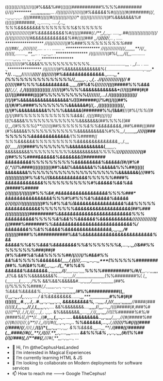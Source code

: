 ((((((((///((////(((#%&&&%##(((((((###########%%%%#########(/*/((/********,,,,,****,,,,,,*,,,***,...
/((((((////(////(((#%&&&&&%#((((((((#(#######((/*, ..,,.,,..,.,.. *((((####((((((#(((((((((//((///**
((((/((/////////((#%&&&&&&&%#(((((((#######,  .*.,*.......*,  ...../,..,, %%%&&&&&&&&%%%%%%%%&%%%%%%
((/(/(/////////((#%&&&&&&&&&%#((((((####(/.*******/**,,/*,,.,,.        .....,,.##((((((((((((((/(((/
((/(((////////((#&&&&&&&&&&&&%##(((((###* ,,*/*(**/////**/,.. ,            .....  ******************
//(((////////((#%###%%%%%%%%%%###((((##/.,.,/////(///*,.... .. . .       ....... .. ****************
//((////////(((/,,,,,,,,**/(/*,,*((((((,........,,**,,,..  .          ..*,,*..,,.. .****************
/(((///////((#%(*,,*,,,***/((*,,,........... .......,,.,.,    ... .,, ..      ,*..,.****************
((((//////(#%&&&&%%%%%%%%%%%%.............................,,, .  ,,/... . ....    .,****************
/((//////(#%&&&&&&&&&&&&&%(..............................,..,,,**.*   *//. ..,,,,/**//////*****/////
(((/////(#%&&&&&&&&&&&&&&.,.....,,*(%%%%%%%%%%%%%%%//**,,*,*,*,,,****. , .,*/*,. .*//(//////////((//
#(/////(##%%%%&&&&&&&&&&.,,,,,*((#%&%(///////((((#####%%%&&&((/******/,/,*/*, .**/,/((((((((((((((((
/////((#%%%%&&&&&&&&&&&&*///((((###(#(#(///(((######(((((#%%%%%%%%%%(///////,..././((((((((((((((((/
//(/(#%&&&&&&&&&&&&&&&&&%((((######(//%#((/(((##%((/(#/#%####%%%%%%%%&&&&&&#(//,. ,(((((((((((((((/,
((/(#%&&&&&&&&&&%%%%&&&&&&(#######%%/(&&#/**//(#%(/*%%((#((/(/(##%%%%%%%%%%%%%&&&(. /((((##(((/*/((/
(((%&&&&%%%%%%%%%%%%%&&&&&&&(##%%%%((##(/*,,*,*/(#%%%%(/**/////((##%%%%%%%&%%&&&&&&&&,*/##%###(((###
(#%&&&&&%%%%%%%%%%%%&&&&&&&&&&%#%%,,,/,*,*,,,,,*,******,,**////((###%%%%%%&&&&&&&&&&&&&**/(%%#####((
%%%&&&&&&%%%%%%%%%%&&&&&&&&&&&&&&*,,.,/.,,,***(//***,,,,,,**///(####%%%%%%%%&&&&&&&&&&&&(**,,,,,,,.,
&&&&&&&&&%%%%%%%%%%&&&&&&&&&&%%%%/**/*/*******/(////****//////((#((##%%%####&&&&&&%&&&&&&&((########
&&&&&&&&&%%%%%%%%%%&&&&&&&&&%&&&&&((#/*(#%#(/*,*///%####((((((((((((##%&&(%&&&&&&&%%&&&&&%%%##((((((
&&&&&&&&%%%%%%%%%%%%%%%%%%%%%&&&&&&&(***********/*//##%(((((((((((((#%%&%//(&&&&&&&&&&&&&%%%%%%####%
&&&&&&&&&&&&&%%%%%%%%%%%#%&&&&&%&&%&&(#####%#####(*/((((((/(/((((((#%%%&#,#&&&&&&&&&&&&&&&&&%%%%###*
&&&&&&&&&&&&&&&&%%%#%#%%%&%&&&&&%&&&&&(****//(/((///(((((((((((((#%%#%%&%(&&&&&&&&&&&&&&&&&%&&%%%%%*
&&&&&&&&&&&&%%%%%%%%&&&&&&&&&&&&&&&&&&&(##%###(((((((((((((((#########%&&&&&&&&&&&&&&&&&&&&&&&&&%%%*
&&&&&&&&&&%%%%%&%&&%%&&&&&&%&&&&&&&&&&&/////////////(((((####%#######%%&&&&&&&&&&&&&&&&&&&&&&&&&&&%/
&&&&&&&&%%&%%&&&&%&&&&&&&&&&&&&&&&,.,,.,,,/#((((((((####%%###########%&&%&&&&&&&&&&&&&&&&&&&&&&&&%&&
&&&&&%%&%%&&&%&&&&&&&&%%&%%%%%%%&,....,.,,*/*/&##%%%%%%%%%###(##(#(#%%&##%&%&&%%%%%##/(////(/%#&&#%%
&&%&%%%%%&&&&&&&(,,,,,/,**((//*/,....,,..,..,,****(%%%%%%########(##%.%#(&#%%#/**,,,.,,,../(,,*#%%&%
&&&&&&%&&&&&&&**.,.,,,,,,,/(**/*,,,,,.,,,,.,,,,******%%%%##########%/#/*(****,,,..,.*,,,**,,,./**(%&
&&%%&&&&&&&&%.....*,,,.,,,*/*/*,,,,,,,,,,,,,,,,,,,,,,,,(%%########%( /,,(,,,,,.,,,,(,,.*,.*.,*.*,/%%
&&%&&%&&&&&#..,,*.,,*,*,,***/*,,,,,,,.,,,,,,,,,,*(##%((/%%%%%####*/***,/.*,*,,,,*,,.*,,., .*.,...,,,
%&&&%&&&&&%.,.,..,,..,,******,,,,,,,,,,,,,,***/#%%###########((,**,(/,**,,..,*,*,./,**,.,*.,.,...../
&%&&&&&&&&.......,**,,*****,*,,,,,,,,,,,,,,,**#%%#(#(#(((((((,*,,*#*.*,.*,*./,*..#*.,,.*.,..,,,.,..,
&&&&&&&&&%, ..,,,,.*/,/*//*,,,,,.,,,,,,,***//####(###(((((*****/,/*,,,*.*,,,//*,/,(,**,,,,.,.**,....
&&%&&&&&&&....,**,,,,/**/***,,,...,,***/(((#####(#,###%#(/*//(**(*/,./****,*/(*,/(/,.,*.*,/,. .,.,..
&%&&&&&&&,,....,,,*/,*(/***,,,.,,,**//(((%######%#%/#(####%((*,*/(**//.*.,,((**#,,*.,,*(,,..,.. ....
&&&&&&&&&..,,.,,,,***/,****,,,.,*//(#(#####%##(//*(#////(///*,(*/**//*./,*,/(*/(/#*((,,.**,..,...,..
%%&&&&&&,...,.**/,/**/*********/////%#(/(((####(/**####*/(/**,/*/*/*/,/,**/((//*(,,,.,,,.**.*.,.,,,.
&%%&&&&.,,,...,,,**/.*************/(###((/######(*,,*,####//#(/*,,**/,*/***(///*.**,,.,....,,,......
&&%%%&% ,.,..,.,,,*(#*************/(%%##(/((/###((****,//**##(/*,****/***//#*(*,**,,,..,.,,...,  ...


- 👋 Hi, I’m @theCephusHasLanded
- 👀 I’m interested in Magical Experiences
- 🌱 I’m currently learning HTML & JS
- 💞️ I’m looking to collaborate on Modern deployments for software services
- 📫 How to reach me ---> Google TheCephus!

<!---
theCephusHasLanded/theCephusHasLanded is a ✨ special ✨ repository because its `README.md` (this file) appears on your GitHub profile.
You can click the Preview link to take a look at your changes.
--->
